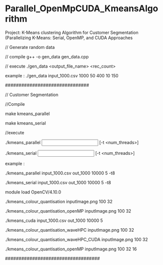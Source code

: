 # Parallel_OpenMpCUDA_KmeansAlgorithm
Project: K-Means clustering Algorithm for Customer Segmentation (Parallelizing K-Means: Serial, OpenMP, and CUDA Approaches

// Generate random data 

// compile 
g++ -o gen_data gen_data.cpp

// execute 
./gen_data <output_file_name> <rec_count> <low rang1> <high range1> <low rang2> <high range2>

example : ./gen_data input_1000.csv 1000 50 400 10 150


###############################

// Customer Segmentation

//Compile 

make kmeans_parallel

make kmeans_serial

//execute 

./kmeans_parallel <Input Data Filename> <Output Filename> <Number of Iterations> <Number of Clusters> [-t <num_threads>]

./kmeans_serial <Input Data Filename> <Output Filename> <Number of Iterations> <Number of Clusters> [-t <num_threads>]

example : 

./kmeans_parallel input_1000.csv out_1000 10000 5 -t8

./kmeans_serial input_1000.csv out_1000 10000 5 -t8


module load OpenCV/4.10.0

./kmeans_colour_quantisation inputImage.png 100 32

./kmeans_colour_quantisation_openMP inputImage.png 100 32

./kmeans_cuda input_1000.csv out_1000 10000 5 

./kmeans_colour_quantisation_waveHPC inputImage.png 100 32

./kmeans_colour_quantisation_waveHPC_CUDA inputImage.png 100 32

./kmeans_colour_quantisation_openMP inputImage.png 100 32 16

###################################

